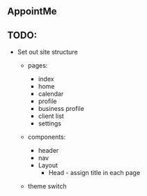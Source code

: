 ## AppointMe

## TODO:

- Set out site structure
    - pages:
        - index
        - home
        - calendar
        - profile
        - business profile
        - client list
        - settings
        


    - components:
        - header
        - nav
        - Layout
            - Head - assign title in each page


    - theme switch
